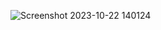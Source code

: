 ![Screenshot 2023-10-22 140124](https://github.com/devisha04/DSA_LAB-G1-/assets/147936789/a04042f1-fbce-4d7e-b1e9-12d754161ec7)
